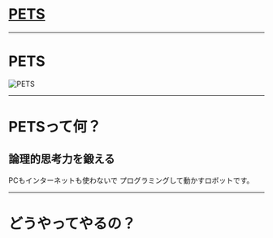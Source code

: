 # [PETS](https://4ok.jp/pets/)
---

# PETS
![PETS](https://4ok.jp/pets/wp-content/uploads/2017/08/PETS_img.jpg)

---
# PETSって何？

## 論理的思考力を鍛える
PCもインターネットも使わないで
プログラミングして動かすロボットです。

---
# どうやってやるの？
